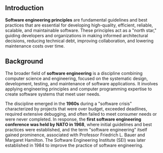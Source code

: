 ## Introduction

**Software engineering principles** are fundamental guidelines and best practices that are essential for developing high-quality, efficient, reliable, scalable, and maintainable software. These principles act as a "north star," guiding developers and organizations in making informed architectural decisions, reducing technical debt, improving collaboration, and lowering maintenance costs over time.
## Background

The broader field of **software engineering** is a discipline combining computer science and engineering, focused on the systematic design, development, testing, and maintenance of software applications. It involves applying engineering principles and computer programming expertise to create software systems that meet user needs.

The discipline emerged in the **1960s** during a "software crisis" characterized by projects that were over budget, exceeded deadlines, required extensive debugging, and often failed to meet consumer needs or were never completed. In response, the **first software engineering conference was held by NATO in 1968**, where initial guidelines and best practices were established, and the term "software engineering" itself gained prominence, associated with Professor Friedrich L. Bauer and Margaret Hamilton. The Software Engineering Institute (SEI) was later established in 1984 to improve the practice of software engineering.